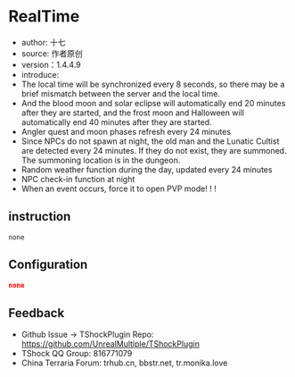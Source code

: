 # RealTime

- author: 十七
- source: 作者原创
- version：1.4.4.9
- introduce:
- The local time will be synchronized every 8 seconds, so there may be a brief mismatch between the server and the local time.
- And the blood moon and solar eclipse will automatically end 20 minutes after they are started, and the frost moon and Halloween will automatically end 40 minutes after they are started.
- Angler quest and moon phases refresh every 24 minutes
- Since NPCs do not spawn at night, the old man and the Lunatic Cultist are detected every 24 minutes. If they do not exist, they are summoned. The summoning location is in the dungeon.
- Random weather function during the day, updated every 24 minutes
- NPC check-in function at night
- When an event occurs, force it to open PVP mode! ! !

## instruction

```
none
```

## Configuration

```json
none
```

## Feedback
- Github Issue -> TShockPlugin Repo: https://github.com/UnrealMultiple/TShockPlugin
- TShock QQ Group: 816771079
- China Terraria Forum: trhub.cn, bbstr.net, tr.monika.love
